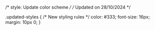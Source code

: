 /* style: Update color scheme */
/* Updated on 28/10/2024 */

.updated-styles {
  /* New styling rules */
  color: #333;
  font-size: 16px;
  margin: 10px 0;
}